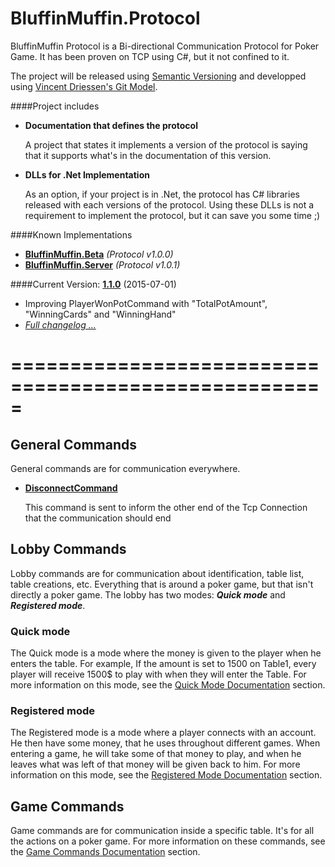 # BluffinMuffin.Protocol

BluffinMuffin Protocol is a Bi-directional Communication Protocol for Poker Game. It has been proven on TCP using C#, but it not confined to it.

The project will be released using [Semantic Versioning](http://semver.org) and developped using [Vincent Driessen's Git Model](http://nvie.com/posts/a-successful-git-branching-model/).

####Project includes
 * **Documentation that defines the protocol**

   A project that states it implements a version of the protocol is saying that it supports what's in the documentation of this version.
   
 * **DLLs for .Net Implementation**

   As an option, if your project is in .Net, the protocol has C# libraries released with each versions of the protocol. Using these DLLs is not a requirement to implement the protocol, but it can save you some time ;)
    
####Known Implementations
 * **[BluffinMuffin.Beta](http://ericmas001.github.io/BluffinMuffin.Beta)** *(Protocol v1.0.0)*
 * **[BluffinMuffin.Server](http://ericmas001.github.io/BluffinMuffin.Server)** *(Protocol v1.0.1)*


####Current Version: **[1.1.0](https://github.com/Ericmas001/BluffinMuffin.Protocol/releases/tag/v1.1.0)** (2015-07-01)
 * Improving PlayerWonPotCommand with "TotalPotAmount", "WinningCards" and "WinningHand"
 * *[Full changelog ...](https://github.com/Ericmas001/BluffinMuffin.Protocol/blob/master/CHANGELOG.md)*


=====================================================
=====================================================

## General Commands
General commands are for communication everywhere.

 * **[DisconnectCommand](https://github.com/Ericmas001/BluffinMuffin.Protocol/blob/master/Documentation/BluffinMuffin.Protocol.DisconnectCommand.md)** 

   This command is sent to inform the other end of the Tcp Connection that the communication should end

## Lobby Commands
Lobby commands are for communication about identification, table list, table creations, etc. Everything that is around a poker game, but that isn't directly a poker game.
The lobby has two modes: ***Quick mode*** and ***Registered mode***. 

### Quick mode
The Quick mode is a mode where the money is given to the player when he enters the table. For example, If the amount is set to 1500 on Table1, every player will receive 1500$ to play with when they will enter the Table.
For more information on this mode, see the [Quick Mode Documentation](https://github.com/Ericmas001/BluffinMuffin.Protocol/blob/master/Documentation/LobbyQuickMode.md) section.

### Registered mode
The Registered mode is a mode where a player connects with an account. He then have some money, that he uses throughout different games. When entering a game, he will take some of that money to play, and when he leaves what was left of that money will be given back to him.
For more information on this mode, see the [Registered Mode Documentation](https://github.com/Ericmas001/BluffinMuffin.Protocol/blob/master/Documentation/LobbyRegisteredMode.md) section.

## Game Commands
Game commands are for communication inside a specific table. It's for all the actions on a poker game.
For more information on these commands, see the [Game Commands Documentation](https://github.com/Ericmas001/BluffinMuffin.Protocol/blob/master/Documentation/Game.md) section.
